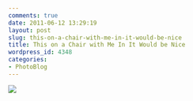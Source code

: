```yaml
---
comments: true
date: 2011-06-12 13:29:19
layout: post
slug: this-on-a-chair-with-me-in-it-would-be-nice
title: This on a Chair with Me In It Would be Nice
wordpress_id: 4348
categories:
- PhotoBlog
---
```


![](http://ryanfitzer.com/main/wp-content/uploads/2011/06/photo2-950x709.jpg)
